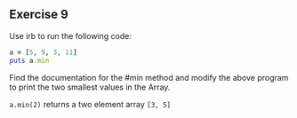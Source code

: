 ## Exercise 9

Use irb to run the following code:

```ruby
a = [5, 9, 3, 11]
puts a.min
```

Find the documentation for the #min method and modify the above program to print the two smallest values in the Array.

```a.min(2)``` returns a two element array ```[3, 5]```